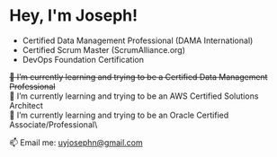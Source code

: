 # Hey, I'm Joseph!
- Certified Data Management Professional (DAMA International)
- Certified Scrum Master (ScrumAlliance.org)
- DevOps Foundation Certification

~~🌱 I’m currently learning and trying to be a Certified Data Management Professional~~\
🌱 I’m currently learning and trying to be an AWS Certified Solutions Architect\
🌱 I’m currently learning and trying to be an Oracle Certified Associate/Professional\

📫 Email me: uyjosephn@gmail.com

<!--
**uyjosephn/uyjosephn** is a ✨ _special_ ✨ repository because its `README.md` (this file) appears on your GitHub profile.

Here are some ideas to get you started:

- 🔭 I’m currently working on ...
- 🌱 I’m currently learning ...
- 👯 I’m looking to collaborate on ...
- 🤔 I’m looking for help with ...
- 💬 Ask me about ...
- 📫 How to reach me: ...
- 😄 Pronouns: ...
- ⚡ Fun fact: ...
-->
